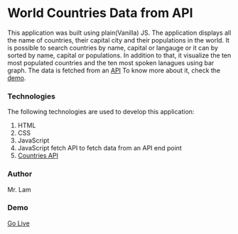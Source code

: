 # World Countries Data from API

This application was built using plain(Vanilla) JS. The application displays all the name of countries, their capital city and their populations in the world. It is possible to search countries by name, capital or langauge or it can by sorted by name, capital or populations. In addition to that, it visualize the ten most populated  countries and the ten most spoken lanagues using bar graph. The data is fetched from an [API](https://restcountries.eu/rest/v2/all) To know more about it, check the [demo](https://huynhxuanlam-it44.github.io/World-Countries-Data-Api/).

### Technologies

The following technologies are used to develop this application:

1. HTML
2. CSS
3. JavaScript
4. JavaScript fetch API  to fetch data from an API end point
5. [Countries API](https://restcountries.eu/rest/v2/all) 
   

### Author
Mr. Lam
### Demo
[Go Live](https://huynhxuanlam-it44.github.io/World-Countries-Data-Api/)
